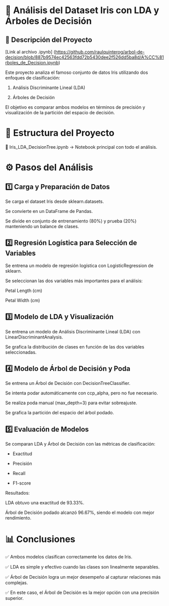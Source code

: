# 🌸 Análisis del Dataset Iris con LDA y Árboles de Decisión


## 📌 Descripción del Proyecto

[Link al archivo .ipynb] (https://github.com/raulquinterog/arbol-de-decision/blob/887b9574ec42563fdd72b5430dee2f526dd5ba8d/A%CC%81rboles_de_Decision.ipynb)

Este proyecto analiza el famoso conjunto de datos Iris utilizando dos enfoques de clasificación:

1. Análisis Discriminante Lineal (LDA)
   
2. Árboles de Decisión
   
El objetivo es comparar ambos modelos en términos de precisión y visualización de la partición del espacio de decisión.

# 📂 Estructura del Proyecto

 📄 Iris_LDA_DecisionTree.ipynb → Notebook principal con todo el análisis.

# ⚙️ Pasos del Análisis

## 1️⃣ Carga y Preparación de Datos

Se carga el dataset Iris desde sklearn.datasets.

Se convierte en un DataFrame de Pandas.

Se divide en conjunto de entrenamiento (80%) y prueba (20%) manteniendo un balance de clases.

## 2️⃣ Regresión Logística para Selección de Variables

Se entrena un modelo de regresión logística con LogisticRegression de sklearn.

Se seleccionan las dos variables más importantes para el análisis:

Petal Length (cm)

Petal Width (cm)

## 3️⃣ Modelo de LDA y Visualización

Se entrena un modelo de Análisis Discriminante Lineal (LDA) con LinearDiscriminantAnalysis.

Se grafica la distribución de clases en función de las dos variables seleccionadas.

## 4️⃣ Modelo de Árbol de Decisión y Poda

Se entrena un Árbol de Decisión con DecisionTreeClassifier.

Se intenta podar automáticamente con ccp_alpha, pero no fue necesario.

Se realiza poda manual (max_depth=3) para evitar sobreajuste.

Se grafica la partición del espacio del árbol podado.

## 5️⃣ Evaluación de Modelos

Se comparan LDA y Árbol de Decisión con las métricas de clasificación:

* Exactitud

* Precisión

* Recall

* F1-score

Resultados:

LDA obtuvo una exactitud de 93.33%.

Árbol de Decisión podado alcanzó 96.67%, siendo el modelo con mejor rendimiento.

# 📊 Conclusiones

✅ Ambos modelos clasifican correctamente los datos de Iris.

✅ LDA es simple y efectivo cuando las clases son linealmente separables.

✅ Árbol de Decisión logra un mejor desempeño al capturar relaciones más complejas.

✅ En este caso, el Árbol de Decisión es la mejor opción con una precisión superior.
